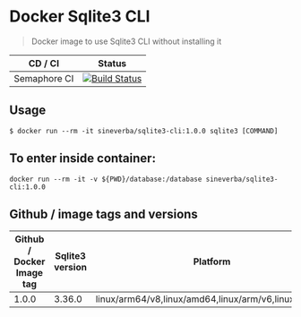 Docker Sqlite3 CLI
==================

> Docker image to use Sqlite3 CLI without installing it

| CD / CI   | Status |
| --------- | ------ |
| Semaphore CI | [![Build Status](https://sineverba.semaphoreci.com/badges/docker-sqlite3-cli/branches/master.svg)](https://sineverba.semaphoreci.com/projects/docker-sqlite3-cli) |


## Usage

`$ docker run --rm -it sineverba/sqlite3-cli:1.0.0 sqlite3 [COMMAND]`

## To enter inside container:

`docker run --rm -it -v ${PWD}/database:/database sineverba/sqlite3-cli:1.0.0`

## Github / image tags and versions

| Github / Docker Image tag | Sqlite3 version | Platform |
| ------------------------- | ----------- | -------- |
| 1.0.0 | 3.36.0 | linux/arm64/v8,linux/amd64,linux/arm/v6,linux/arm/v7 |